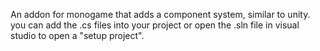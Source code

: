 An addon for monogame that adds a component system, similar to unity. you can add the .cs files into your project or open the .sln file in visual studio to open a "setup project".
